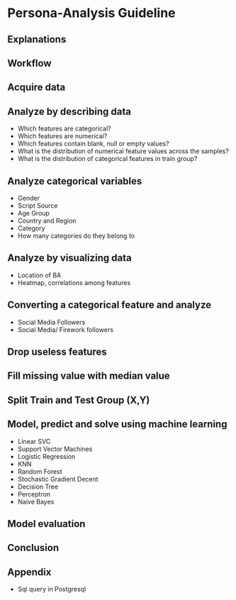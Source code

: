# Persona-Analysis Guideline

## Explanations

## Workflow

## Acquire data

## Analyze by describing data
- Which features are categorical?
- Which features are numerical?
- Which features contain blank, null or empty values?
- What is the distribution of numerical feature values across the samples?
- What is the distribution of categorical features in train group?

## Analyze categorical variables

- Gender
- Script Source
- Age Group
- Country and Region
- Category
- How many categories do they belong to


## Analyze by visualizing data

- Location of BA
- Heatmap, correlations among features

## Converting a categorical feature and analyze
- Social Media Followers
- Social Media/ Firework followers

## Drop useless features

## Fill missing value with median value

## Split Train and Test Group (X,Y)

## Model, predict and solve using machine learning
-	Linear SVC
-	Support Vector Machines	
-	Logistic Regression
-	KNN	
-	Random Forest
-	Stochastic Gradient Decent
-	Decision Tree
-	Perceptron
-	Naive Bayes

## Model evaluation

## Conclusion

## Appendix
- Sql query in Postgresql

